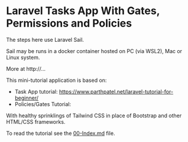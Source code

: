 # Laravel Tasks App With Gates, Permissions and Policies

The steps here use Laravel Sail.

Sail may be runs in a docker container hosted on PC (via WSL2), Mac or Linux system.

More at http://...

This mini-tutorial application is based on:

- Task App tutorial: https://www.parthpatel.net/laravel-tutorial-for-beginner/
- Policies/Gates Tutorial:

With healthy sprinklings of Tailwind CSS in place of Bootstrap and other HTML/CSS frameworks.

To read the tutorial see the [00-Index.md](zdocs/00-Index.md) file. 

